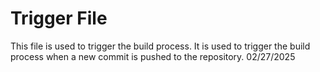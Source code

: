 # Trigger File
This file is used to trigger the build process. It is used to trigger the build process when a new commit is pushed to the repository. 
02/27/2025
